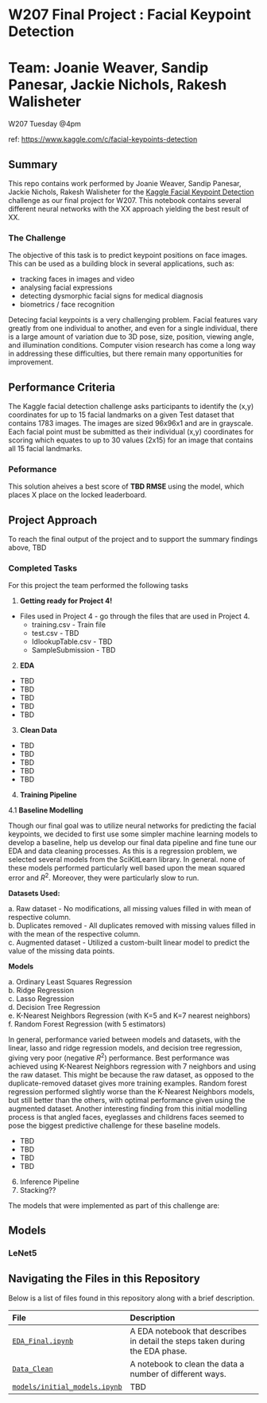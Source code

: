 # W207 Final Project : Facial Keypoint Detection 
# Team: Joanie Weaver, Sandip Panesar, Jackie Nichols, Rakesh Walisheter
W207 Tuesday @4pm

ref: https://www.kaggle.com/c/facial-keypoints-detection


## Summary

This repo contains work performed by Joanie Weaver, Sandip Panesar, Jackie Nichols, Rakesh Walisheter for the [Kaggle Facial Keypoint Detection](https://www.kaggle.com/c/facial-keypoints-detection) challenge as our final project for W207. This notebook contains several different neural networks with the XX approach yielding the best result of XX.   


### The Challenge

The objective of this task is to predict keypoint positions on face images. This can be used as a building block in several applications, such as:

* tracking faces in images and video
* analysing facial expressions
* detecting dysmorphic facial signs for medical diagnosis
* biometrics / face recognition

Detecing facial keypoints is a very challenging problem.  Facial features vary greatly from one individual to another, and even for a single individual, there is a large amount of variation due to 3D pose, size, position, viewing angle, and illumination conditions. Computer vision research has come a long way in addressing these difficulties, but there remain many opportunities for improvement.

## Performance Criteria

The Kaggle facial detection challenge asks participants to identify the (x,y) coordinates for up to 15 facial landmarks on a given Test dataset that contains 1783 images. The images are sized 96x96x1 and are in grayscale.  Each facial point must be submitted as their individual (x,y) coordinates for scoring which equates to up to 30 values (2x15) for an image that contains all 15 facial landmarks. 

### Peformance

This solution aheives a best score of **TBD RMSE** using the model, which places X place on the locked leaderboard. 

## Project Approach
To reach the final output of the project and to support the summary findings above, TBD

### Completed Tasks

For this project the team performed the following tasks 

1. **Getting ready for Project 4!**
- Files used in Project 4 - go through the files that are used in Project 4.  
  * training.csv - Train file
  * test.csv - TBD
  * IdlookupTable.csv - TBD
  * SampleSubmission - TBD
2. **EDA**
* TBD
* TBD
* TBD
* TBD
* TBD

3. **Clean Data**
* TBD
* TBD
* TBD
* TBD
* TBD
4. **Training Pipeline**

4.1 **Baseline Modelling**

Though our final goal was to utilize neural networks for predicting the facial keypoints, we decided to first use some simpler machine learning models to develop a baseline, help us develop our final data pipeline and fine tune our EDA and data cleaning processes. As this is a regression problem, we selected several models from the SciKitLearn library. In general. none of these models performed particularly well based upon the mean squared error and $`R^2`$. Moreover, they were particularly slow to run. 

**Datasets Used:**

a. Raw dataset - No modifications, all missing values filled in with mean of respective column.<br />
b. Duplicates removed - All duplicates removed with missing values filled in with the mean of the respective column.<br />
c. Augmented dataset - Utilized a custom-built linear model to predict the value of the missing data points.<br />

**Models**

a. Ordinary Least Squares Regression<br />
b. Ridge Regression<br />
c. Lasso Regression<br />
d. Decision Tree Regression<br />
e. K-Nearest Neighbors Regression (with K=5 and K=7 nearest neighbors)<br />
f. Random Forest Regression (with 5 estimators)<br />

In general, performance varied between models and datasets, with the linear, lasso and ridge regression models, and decision tree regression, giving very poor (negative $`R^2`$) performance. Best performance was achieved using K-Nearest Neighbors regression with 7 neighbors and using the raw dataset. This might be because the raw dataset, as opposed to the duplicate-removed dataset gives more training examples. Random forest regression performed slightly worse than the K-Nearest Neighbors models, but still better than the others, with optimal performance given using the augmented dataset. Another interesting finding from this initial modelling process is that angled faces, eyeglasses and childrens faces seemed to pose the biggest predictive challenge for these baseline models.

* TBD
* TBD
* TBD
* TBD
6. Inference Pipeline
7. Stacking??

The models that were implemented as part of this challenge are:

## Models

### LeNet5




 



## Navigating the Files in this Repository

Below is a list of files found in this repository along with a brief description.

|File | Description |
|:----|:------------|
|[`EDA_Final.ipynb`](https://github.com/jcweaver/blackboxes/blob/master/EDA_Final.ipynb)|A EDA notebook that describes in detail the steps taken during the EDA phase.|
|[`Data_Clean`](https://github.com/jcweaver/blackboxes/blob/master/Data_Clean.ipynb)|A notebook to clean the data a number of different ways.|
|[`models/initial_models.ipynb`](https://github.com/jcweaver/blackboxes/blob/master/initial_models.ipynb)| TBD|

